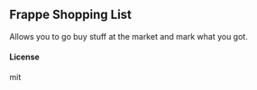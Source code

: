 ## Frappe Shopping List

Allows you to go buy stuff at the market and mark what you got.

#### License

mit